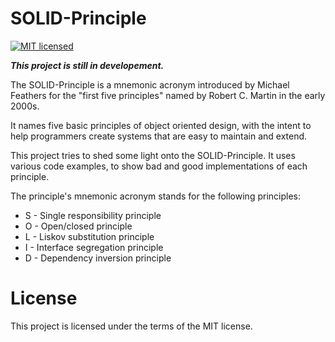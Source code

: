 # SOLID-Principle

[![MIT licensed](https://img.shields.io/badge/license-MIT-blue.svg)](https://raw.githubusercontent.com/hyperium/hyper/master/LICENSE)


<b><i>This project is still in developement.</i></b>

The SOLID-Principle is a mnemonic acronym introduced by Michael Feathers for the "first five principles" named by Robert C. Martin in the early 2000s.

It names five basic principles of object oriented design, with the intent to help programmers create systems that are easy to maintain and extend.

This project tries to shed some light onto the SOLID-Principle. It uses various code examples, to show bad and good implementations of each principle.

The principle's mnemonic acronym stands for the following principles:

<ul>
<li>S - Single responsibility principle</li>

<li>O - Open/closed principle</li>

<li>L - Liskov substitution principle</li>

<li>I - Interface segregation principle</li>

<li>D - Dependency inversion principle</li>
</ul>

# License

This project is licensed under the terms of the MIT license.


